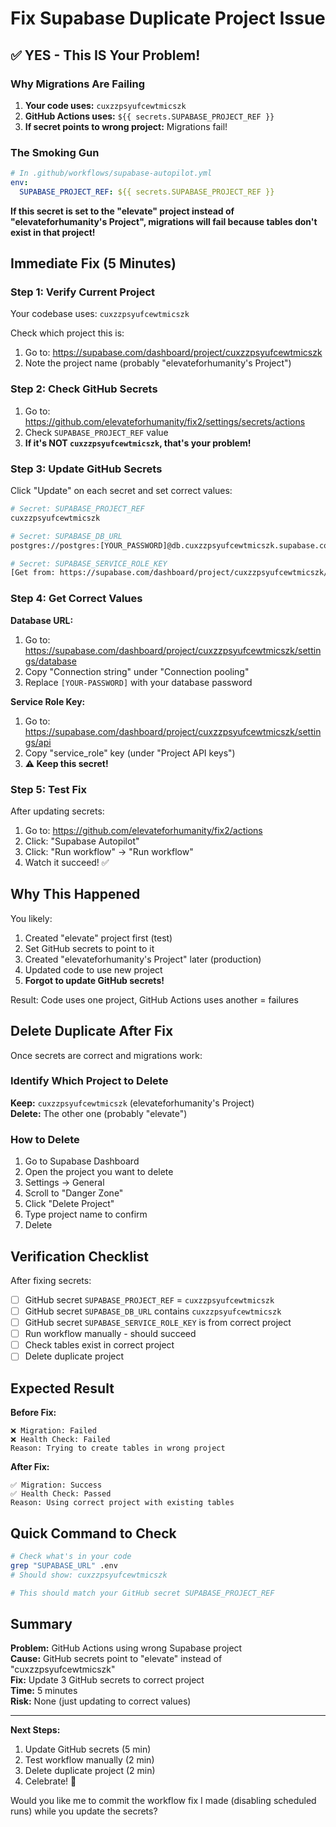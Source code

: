 # Fix Supabase Duplicate Project Issue

## ✅ YES - This IS Your Problem!

### Why Migrations Are Failing

1. **Your code uses:** `cuxzzpsyufcewtmicszk`
2. **GitHub Actions uses:** `${{ secrets.SUPABASE_PROJECT_REF }}`
3. **If secret points to wrong project:** Migrations fail!

### The Smoking Gun

```yaml
# In .github/workflows/supabase-autopilot.yml
env:
  SUPABASE_PROJECT_REF: ${{ secrets.SUPABASE_PROJECT_REF }}
```

**If this secret is set to the "elevate" project instead of "elevateforhumanity's Project", migrations will fail because tables don't exist in that project!**

## Immediate Fix (5 Minutes)

### Step 1: Verify Current Project

Your codebase uses: `cuxzzpsyufcewtmicszk`

Check which project this is:

1. Go to: https://supabase.com/dashboard/project/cuxzzpsyufcewtmicszk
2. Note the project name (probably "elevateforhumanity's Project")

### Step 2: Check GitHub Secrets

1. Go to: https://github.com/elevateforhumanity/fix2/settings/secrets/actions
2. Check `SUPABASE_PROJECT_REF` value
3. **If it's NOT `cuxzzpsyufcewtmicszk`, that's your problem!**

### Step 3: Update GitHub Secrets

Click "Update" on each secret and set correct values:

```bash
# Secret: SUPABASE_PROJECT_REF
cuxzzpsyufcewtmicszk

# Secret: SUPABASE_DB_URL
postgres://postgres:[YOUR_PASSWORD]@db.cuxzzpsyufcewtmicszk.supabase.co:5432/postgres

# Secret: SUPABASE_SERVICE_ROLE_KEY
[Get from: https://supabase.com/dashboard/project/cuxzzpsyufcewtmicszk/settings/api]
```

### Step 4: Get Correct Values

**Database URL:**

1. Go to: https://supabase.com/dashboard/project/cuxzzpsyufcewtmicszk/settings/database
2. Copy "Connection string" under "Connection pooling"
3. Replace `[YOUR-PASSWORD]` with your database password

**Service Role Key:**

1. Go to: https://supabase.com/dashboard/project/cuxzzpsyufcewtmicszk/settings/api
2. Copy "service_role" key (under "Project API keys")
3. **⚠️ Keep this secret!**

### Step 5: Test Fix

After updating secrets:

1. Go to: https://github.com/elevateforhumanity/fix2/actions
2. Click: "Supabase Autopilot"
3. Click: "Run workflow" → "Run workflow"
4. Watch it succeed! ✅

## Why This Happened

You likely:

1. Created "elevate" project first (test)
2. Set GitHub secrets to point to it
3. Created "elevateforhumanity's Project" later (production)
4. Updated code to use new project
5. **Forgot to update GitHub secrets!**

Result: Code uses one project, GitHub Actions uses another = failures

## Delete Duplicate After Fix

Once secrets are correct and migrations work:

### Identify Which Project to Delete

**Keep:** `cuxzzpsyufcewtmicszk` (elevateforhumanity's Project)  
**Delete:** The other one (probably "elevate")

### How to Delete

1. Go to Supabase Dashboard
2. Open the project you want to delete
3. Settings → General
4. Scroll to "Danger Zone"
5. Click "Delete Project"
6. Type project name to confirm
7. Delete

## Verification Checklist

After fixing secrets:

- [ ] GitHub secret `SUPABASE_PROJECT_REF` = `cuxzzpsyufcewtmicszk`
- [ ] GitHub secret `SUPABASE_DB_URL` contains `cuxzzpsyufcewtmicszk`
- [ ] GitHub secret `SUPABASE_SERVICE_ROLE_KEY` is from correct project
- [ ] Run workflow manually - should succeed
- [ ] Check tables exist in correct project
- [ ] Delete duplicate project

## Expected Result

**Before Fix:**

```
❌ Migration: Failed
❌ Health Check: Failed
Reason: Trying to create tables in wrong project
```

**After Fix:**

```
✅ Migration: Success
✅ Health Check: Passed
Reason: Using correct project with existing tables
```

## Quick Command to Check

```bash
# Check what's in your code
grep "SUPABASE_URL" .env
# Should show: cuxzzpsyufcewtmicszk

# This should match your GitHub secret SUPABASE_PROJECT_REF
```

## Summary

**Problem:** GitHub Actions using wrong Supabase project  
**Cause:** GitHub secrets point to "elevate" instead of "cuxzzpsyufcewtmicszk"  
**Fix:** Update 3 GitHub secrets to correct project  
**Time:** 5 minutes  
**Risk:** None (just updating to correct values)

---

**Next Steps:**

1. Update GitHub secrets (5 min)
2. Test workflow manually (2 min)
3. Delete duplicate project (2 min)
4. Celebrate! 🎉

Would you like me to commit the workflow fix I made (disabling scheduled runs) while you update the secrets?
